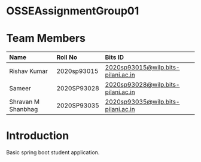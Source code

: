 # OSSEAssignmentGroup01

# Team Members
| Name                | Roll No     | Bits ID                            |
| :------------------ | :-----------| :--------------------------------- |
| Rishav Kumar        | 2020sp93015 | 2020sp93015@wilp.bits-pilani.ac.in |
| Sameer              | 2020SP93028 | 2020sp93028@wilp.bits-pilani.ac.in |
| Shravan M Shanbhag  | 2020SP93035 | 2020sp93035@wilp.bits-pilani.ac.in |

# Introduction
Basic spring boot student application.